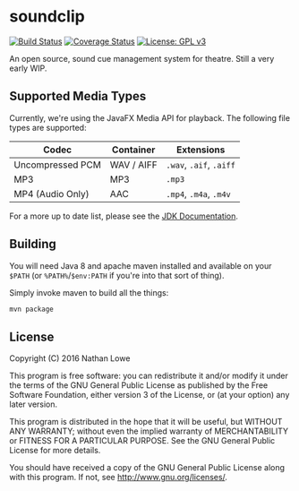 # soundclip
[![Build Status](https://travis-ci.org/soundclip/soundclip.svg?branch=master)](https://travis-ci.org/soundclip/soundclip)
[![Coverage Status](https://coveralls.io/repos/github/soundclip/soundclip/badge.svg?branch=master)](https://coveralls.io/github/soundclip/soundclip?branch=master)
[![License: GPL v3](https://img.shields.io/badge/License-GPL%20v3-blue.svg)](http://www.gnu.org/licenses/gpl-3.0)

An open source, sound cue management system for theatre.
Still a very early WIP.

## Supported Media Types
Currently, we're using the JavaFX Media API for playback.
The following file types are supported:

| Codec | Container | Extensions |
| ---- | --------- | ---------- |
| Uncompressed PCM | WAV / AIFF | `.wav`, `.aif`, `.aiff` |
| MP3  |  MP3      | `.mp3`     |
| MP4 (Audio Only) | AAC | `.mp4`, `.m4a`, `.m4v` |

For a more up to date list, please see the [JDK Documentation](https://docs.oracle.com/javase/8/javafx/api/javafx/scene/media/package-summary.html).

## Building
You will need Java 8 and apache maven installed and available on
your `$PATH` (or `%PATH%`/`$env:PATH` if you're into that sort of thing).

Simply invoke maven to build all the things:

```bash
mvn package
```

## License
Copyright (C) 2016  Nathan Lowe

This program is free software: you can redistribute it and/or modify
it under the terms of the GNU General Public License as published by
the Free Software Foundation, either version 3 of the License, or
(at your option) any later version.

This program is distributed in the hope that it will be useful,
but WITHOUT ANY WARRANTY; without even the implied warranty of
MERCHANTABILITY or FITNESS FOR A PARTICULAR PURPOSE.  See the
GNU General Public License for more details.

You should have received a copy of the GNU General Public License
along with this program.  If not, see <http://www.gnu.org/licenses/>.
